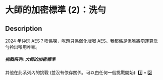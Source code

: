大師的加密標準 (2)：洗勻
===

## Description

2024 年仲玩 AES？唔係㗎，呢題只係弱化版嘅 AES。我都係是但喺將啲運算洗勻拎出嚟用咋嘛。

##### 挑戰系列: 大師的加密標準

其他在此系列內的挑戰 (並沒有依存關係，可以由任何一個挑戰開始): [1️⃣](/challenges/404992759) • [2️⃣](/challenges/474211665)

